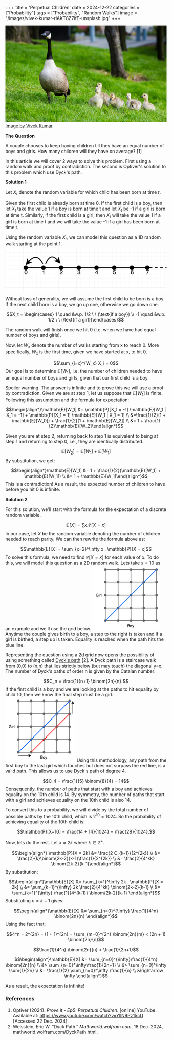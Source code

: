 +++
title = 'Perpetual Children'
date = 2024-12-22
categories = ["Probability"]
tags = ["Probability", "Random Walks"]
image = "/images/vivek-kumar-riAKT8Z7ifE-unsplash.jpg"
+++


![Image](/images/vivek-kumar-riAKT8Z7ifE-unsplash.jpg)
[Image by Vivek Kumar](https://unsplash.com/@vikceo)

**The Question**

A couple chooses to keep having children till they have an equal number of boys and girls. How many children will they have on average? [1]

In this article we will cover 2 ways to solve this problem. First using a random walk and proof by contradiction. The second is Optiver's solution to this problem which use Dyck's path.

**Solution 1**

Let $X_t$ denote the random variable for which child has been born at time $t$.

Given the first child is already born at time 0. If the first child is a boy, then let $X_t$ take the value 1 if a boy is born at time t and let $X_t$ be -1 if a girl is born at time t. Similarly, if the first child is a girl, then  $X_t$ will take the value 1 if a girl is born at time t and we will take the value -1 if a girl has been born at time t.

Using the random variable $X_t$, we can model this question as a 1D random walk starting at the point 1.
![Image](/images/random_walk_1d.png)

Without loss of generality, we will assume the first child to be born is a boy. If the next child born is a boy, we go up one, otherwise we go down one.

$$X_t = \begin{cases} 1 \quad  &w.p. 1/2 \ \ (\text{if a boy}) \\ -1 \quad &w.p. 1/2 \ \ (\text{if a girl})\end{cases}$$

The random walk will finish once we hit 0 (i.e. when we have had equal number of boys and girls).

Now, let $W_x$ denote the number of walks starting from x to reach 0. More specifically, $W_x$ is the first time, given we have started at x, to hit 0.

$$\sum_{i=x}^{W_x} X_i = 0$$
Our goal is to determine $\mathbb{E}[W_1]$, i.e. the number of children needed to have an equal number of boys and girls, given that our first child is a boy.

Spoiler warning. The answer is infinite and to prove this we will use a proof by contradiction. Given we are at step 1, let us suppose that $\mathbb{E}[W_1]$ is finite. Following this assumption and the formula for expectation:

$$\begin{align*}\mathbb{E}[W_1] &= \mathbb{P}[X_1 = -1] \mathbb{E}[W_1 | X_1 = -1] + \mathbb{P}[X_1 = 1] \mathbb{E}[W_1 | X_1 = 1] \\ &=\frac{1}{2}(1 + \mathbb{E}[W_0]) + \frac{1}{2}(1 + \mathbb{E}[W_2]) \\ &= 1 + \frac{1}{2}\mathbb{E}[W_2]\end{align*}$$

Given you are at step 2, returning back to step 1 is equivalent to being at step 1 and returning to step 0, i.e., they are identically distributed.

$$\mathbb{E}[W_2] = \mathbb{E}[W_1] + \mathbb{E}[W_1]$$
By substitution, we get:

$$\begin{align*}\mathbb{E}[W_1] &= 1 + \frac{1}{2}(\mathbb{E}[W_1] + \mathbb{E}[W_1]) \\ &= 1 + \mathbb{E}[W_1]\end{align*}$$
This is a contradiction! As a result, the expected number of children to have before you hit 0 is infinite.

**Solution 2**

For this solution, we'll start with the formula for the expectation of a discrete random variable.

$$\mathbb{E}[X] = \sum x . \mathbb{P}[X = x]$$
In our case, let $X$ be the random variable denoting the number of children needed to reach parity. We can then rewrite the formula above as:

$$\mathbb{E}[X] = \sum_{x=2}^\infty x . \mathbb{P}[X = x]$$
To solve this formula, we need to find $\mathbb{P}[X = x]$ for each value of $x$. To do this, we will model this question as a 2D random walk. Lets take $x=10$ as an example and we'll use the grid below.
![Image](/images/2d_boy_girl_grid.drawio.png)
Anytime the couple gives birth to a boy, a step to the right is taken and if a girl is birthed, a step up is taken. Equality is reached when the path hits the blue line.

Representing the question using a 2d grid now opens the possibility of using something called [Dyck's path](https://mathworld.wolfram.com/DyckPath.html) [2]. A Dyck path is a staircase walk from (0,0) to (n,n) that lies strictly below (but may touch) the diagonal y=x. The number of Dyck's paths of order n is given by the Catalan number:

$$C_n = \frac{1}{n+1} \binom{2n}{n}.$$
If the first child is a boy and we are looking at the paths to hit equality by child 10, then we know the final step must be a girl.
![Image](/images/2d_boy_girl_grid_dycks.drawio.png)
Using this methodology, any path from the first boy to the last girl which touches but does not surpass the red line, is a valid path. This allows us to use Dyck's path of degree 4.

$$C_4 = \frac{1}{5} \binom{8}{4} = 14$$
Consequently, the number of paths that start with a boy and achieves equality on the 10th child is 14. By symmetry, the number of paths that start with a girl and achieves equality on the 10th child is also 14.

To convert this to a probability, we will divide by the total number of possible paths by the 10th child, which is $2^{10} = 1024$. So the probability of achieving equality of the 10th child is:

$$\mathbb{P}[X=10] = \frac{14 + 14}{1024} = \frac{28}{1024}.$$

Now, lets do the rest. Let $x=2k$ where $k\in \mathbb{Z}^+$.

$$\begin{align*} \mathbb{P}[X = 2k] &= \frac{2 C_{k-1}}{2^{2k}} \\ &= \frac{2}{k}\binom{2k-2}{k-1}\frac{1}{2^{2k}} \\ &= \frac{2}{4^kk} \binom{2k-2}{k-1}\end{align*}$$
By substitution:

$$\begin{align*}\mathbb{E}[X] &= \sum_{k=1}^\infty 2k . \mathbb{P}[X = 2k] \\ &= \sum_{k=1}^{\infty} 2k \frac{2}{4^kk} \binom{2k-2}{k-1} \\ &= \sum_{k=1}^{\infty} \frac{1}{4^{k-1}} \binom{2k-2}{k-1} \end{align*}$$
Substituting $n = k-1$ gives:

$$\begin{align*}\mathbb{E}[X] &= \sum_{n=0}^{\infty} \frac{1}{4^n} \binom{2n}{n} \end{align*}$$
Using the fact that:

$$4^n = 2^{2n} = (1 + 1)^{2n} = \sum_{m=0}^{2n} \binom{2n}{m} < (2n + 1) \binom{2n}{n}$$

$$\frac{1}{4^n} \binom{2n}{n} > \frac{1}{2n+1}$$

$$\begin{align*}\mathbb{E}[X] &= \sum_{n=0}^{\infty}\frac{1}{4^n} \binom{2n}{n} \\ &> \sum_{n=0}^\infty\frac{1}{2n+1} \\ &> \sum_{n=0}^\infty \sum{1}{2n} \\ &= \frac{1}{2} \sum_{n=0}^\infty \frac{1}{n} \\ &\rightarrow \infty \end{align*}$$

As a result, the expectation is infinite!

### References
1. Optiver (2024). _Prove it - Ep5: Perpetual Children_. [online] YouTube. Available at: https://www.youtube.com/watch?v=YllN9Pz15cU [Accessed 22 Dec. 2024].
2. Weisstein, Eric W. “Dyck Path.” _Mathworld.wolfram.com_, 18 Dec. 2024, mathworld.wolfram.com/DyckPath.html.
